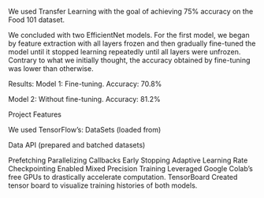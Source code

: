 We used Transfer Learning with the goal of achieving 75% accuracy on the Food 101 dataset.

We concluded with two EfficientNet models. For the first model, we began by feature extraction with all layers frozen and then gradually fine-tuned the model until it stopped learning repeatedly until all layers were unfrozen.
Contrary to what we initially thought, the accuracy obtained by fine-tuning was lower than otherwise.

Results:
Model 1: Fine-tuning. Accuracy: 70.8%

Model 2: Without fine-tuning. Accuracy: 81.2%

Project Features

We used TensorFlow’s:
DataSets (loaded from)

Data API (prepared and batched datasets)

   Prefetching
   Parallelizing
Callbacks
   Early Stopping
   Adaptive Learning Rate
   Checkpointing
Enabled Mixed Precision Training
   Leveraged Google Colab’s  free GPUs to drastically accelerate computation.
TensorBoard
   Created tensor board to visualize training histories of both models.
